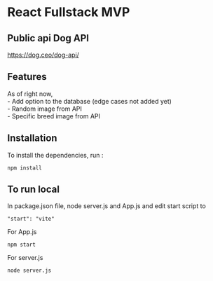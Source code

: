 # React Fullstack MVP


## Public api Dog API

https://dog.ceo/dog-api/

## Features

As of right now, <br> - Add option to the database (edge cases not added yet) <br>
                 - Random image from API <br>
                 - Specific breed image from API

## Installation

To install the dependencies, run :

```
npm install
```


## To run local
In package.json file, node server.js and App.js and edit start script to
```
"start": "vite"
```
For App.js
```
npm start
```
For server.js
```
node server.js
```
